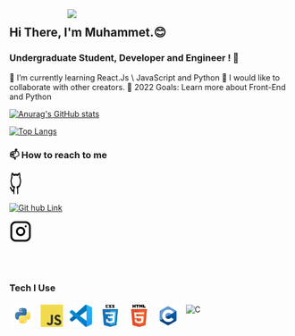 <img src ="https://media.giphy.com/media/JlVkLKuxRSvLy/giphy.gif" align="right" width="400" heigh="250">

## Hi There, I'm Muhammet.:blush:

 ### Undergraduate Student, Developer and Engineer ! :information_desk_person: 

🌱 I’m currently learning React.Js \ JavaScript and Python 
👯 I would like to collaborate with other creators. 
🥅 2022 Goals: Learn more about Front-End and Python
 
 
 [![Anurag's GitHub stats](https://github-readme-stats.vercel.app/api?username=yldrmuhammet&show_icons=true&theme=merko)](https://github.com/yldrmuhammet)
 <br>

 [![Top Langs](https://github-readme-stats.vercel.app/api/top-langs/?username=yldrmuhammet&layout=compact)](https://github.com/yldrmuhammet/github-readme-stats)


### 📫 How to reach to me 


<p>

<a href="https://github.com/yldrmuhammet" target="_blank" rel="noopener noreferrer"> <img src="./img/github-light.svg" alt="Git hub Link" height="40" style="vertical-align:top; margin:6px color:white" width= "22" > </a>

<a href="https:///www.linkedin.com/in/muhammet--yildirim" target="_blank" rel="noopener noreferrer"> <img src="./img/
linkedin-light.svg" alt="Git hub Link" height="40" style="vertical-align:top; margin:6px color:white" width= "22"> </a>

<a href="https://www.instagram.com/muhammetyldrm_" target="_blank" rel="noopener noreferrer" width= "22"> <img src="./img/instagram-light.svg" alt="Instagram" height="40" style="vertical-align:top; margin:4px color:white"> </a>
</p>

<br>
<br>


### Tech I Use

<p>
<img src="https://raw.githubusercontent.com/github/explore/80688e429a7d4ef2fca1e82350fe8e3517d3494d/topics/python/python.png" alt="Python" height="40" style="vertical-align:top; margin:4px">
<img src="https://raw.githubusercontent.com/github/explore/80688e429a7d4ef2fca1e82350fe8e3517d3494d/topics/javascript/javascript.png" alt="Javascript" height="40" style="vertical-align:top; margin:4px">
<img src="https://raw.githubusercontent.com/github/explore/80688e429a7d4ef2fca1e82350fe8e3517d3494d/topics/visual-studio-code/visual-studio-code.png" alt="VS Code" height="40" style="vertical-align:top; margin:4px">
 <img src="https://raw.githubusercontent.com/github/explore/80688e429a7d4ef2fca1e82350fe8e3517d3494d/topics/css/css.png" alt="CSS" height="40" style="vertical-align:top; margin:4px">
<img src="https://raw.githubusercontent.com/github/explore/80688e429a7d4ef2fca1e82350fe8e3517d3494d/topics/html/html.png" alt="Html" height="40" style="vertical-align:top; margin:4px">
<img src="https://raw.githubusercontent.com/github/explore/80688e429a7d4ef2fca1e82350fe8e3517d3494d/topics/c/c.png" alt="C" height="40" style="vertical-align:top; margin:4px">
<img src="https://cdn.jsdelivr.net/gh/devicons/devicon/icons/react/react-original.svg" alt="C" height="40" style="vertical-align:top; margin:4px">
</p>